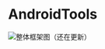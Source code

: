 # AndroidTools

![整体框架图（还在更新）](https://mhduiy-1310556463.cos.ap-chongqing.myqcloud.com/img/%E6%80%9D%E7%BB%B4%E7%AC%94%E8%AE%B0%20.jpeg)
